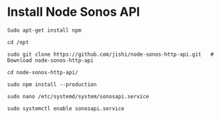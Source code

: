 
# Install Node Sonos API

	Sudo apt-get install npm

	cd /opt

	sudo git clone https://github.com/jishi/node-sonos-http-api.git   # Download node-sonos-http-api

	cd node-sonos-http-api/

	sudo npm install --production

	sudo nano /etc/systemd/system/sonosapi.service

	sudo systemctl enable sonosapi.service
